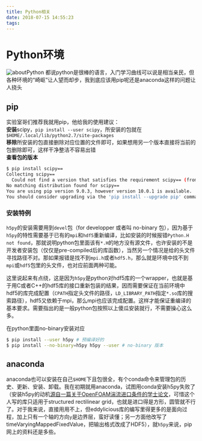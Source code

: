 ```yaml
---
title: Python相关
date: 2018-07-15 14:55:23
tags:
---
```


# Python环境

![aboutPython](aboutPython.png)
都说python是很棒的语言，入门学习曲线可以说是相当亲民，但各种环境的“崎岖”让人望而却步，我到底应该用pip呢还是anaconda这样的问题让人挠头    

## pip
实验室哥们推荐我就用pip，他给我的使用建议：   
**安装**scipy，`pip install --user scipy`，所安装的包就在`$HOME/.local/lib/python2.7/site-packages`   
**移除**所安装的包直接删除对应位置的文件即可，如果想用另一个版本直接将当前的包删除即可，这样干净整洁不容易出错      
**查看包的版本**   
```bash
$ pip install scipy==
Collecting scipy==
  Could not find a version that satisfies the requirement scipy== (from versions: 0.8.0, 0.9.0, 0.10.0, 0.10.1, 0.11.0, 0.12.0, 0.12.1, 0.13.0, 0.13.1, 0.13.2, 0.13.3, 0.14.0, 0.14.1, 0.15.0, 0.15.1, 0.16.0, 0.16.1, 0.17.0, 0.17.1, 0.18.0rc2, 0.18.0, 0.18.1, 0.19.0, 0.19.1, 1.0.0b1, 1.0.0rc1, 1.0.0rc2, 1.0.0, 1.0.1, 1.1.0rc1, 1.1.0)
No matching distribution found for scipy==
You are using pip version 9.0.3, however version 10.0.1 is available.
You should consider upgrading via the 'pip install --upgrade pip' command.
```
### 安装特例
`h5py`的安装需要用到`devel`包（for developper 或者叫 no-binary 包），因为基于`h5py`的特性需要基于已有的`mpi`和`hdf5`重新编译，比如安装的时候报错`Python.H not found`，那就说明python包里面该有`*.H`的地方没有源文件，也许安装的不是开发者安装包（仅仅是pre-compiled后的库函数），当然另一个情况是给的头文件寻找路径不对。那如果报错是找不到`mpi.h`或者`hdf5.h`，那么就是环境中找不到`mpi`或`hdf5`包里的头文件，也对应前面两种可能。

这里说起来有点绕，这是因为`h5py`是python对hdf5库的一个wrapper，也就是基于用C或者C++的hdf5库的接口重新包装的结果，因而需要保证在当前环境中hdf5的库完成配置（`CPATH`指定头文件的路径，`LD_LIBRARY_PATH`指定`*.so`库的搜索路径），hdf5又依赖于mpi，那么mpi也应该完成配置。这样才能保证重编译的基本要求。需要指出的是一般python包按照以上傻瓜安装就行，不需要操心这么多。

在python里面no-binary安装对应
```bash
$ pip install --user h5py # 预编译好的
$ pip install --no-binary=h5py h5py --user # no-binary 版本
```
## anaconda
anaconda也可以安装在自己`$HOME`下且包很全，有个conda命令来管理包的历史、更新、安装、卸载。我在初期就用anaconda，试图用conda安装h5py失败了（安装h5py的动机[源自一篇关于OpenFOAM湍流进口条件的学士论文](https://github.com/timofeymukha/eddylicious)，可惜这个人写的库只适用于structured rectilinear grid，也就是进口得是方形，圆管就不行了。对于我来说，直接用用不上，但eddylicious库的编写里得更多的是面向过程，加上只有一个轴的方向`y`是边界层，蛮好读懂；另一方面他改写了timeVaryingMappedFixedValue，把输出格式改成了HDF5），就`h5py`来说，pip网上的资料还是多些。
